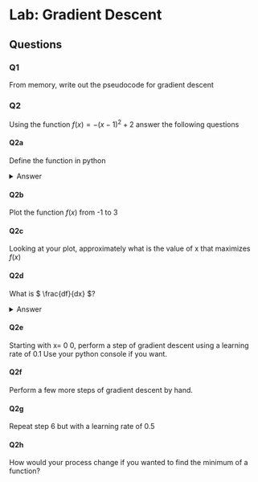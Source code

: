 # Lab: Gradient Descent

## Questions

### Q1

From memory, write out the pseudocode for gradient descent

### Q2

Using the function $` f(x) = -(x-1)^2 + 2 `$ answer the following questions

#### Q2a

Define the function in python

<details><summary>Answer</summary>

```python

def f(x):
  return -1 * (x - 2)**2 + 2

```

</details>

#### Q2b

Plot the function $`f(x)`$ from -1 to 3

#### Q2c

Looking at your plot, approximately what is the value of x that maximizes $`f(x)`$

#### Q2d

What is $` \frac{df}{dx} `$?

<details><summary>Answer</summary>

$` \frac{df}{dx} = -2x - 4`$?

</details>


#### Q2e

Starting with x= 0 0, perform a step of gradient descent using a learning rate of 0.1
Use your python console if you want.

#### Q2f

Perform a few more steps of gradient descent by hand.

#### Q2g

Repeat step 6 but with a learning rate of 0.5

#### Q2h

How would your process change if you wanted to find the minimum of a function?